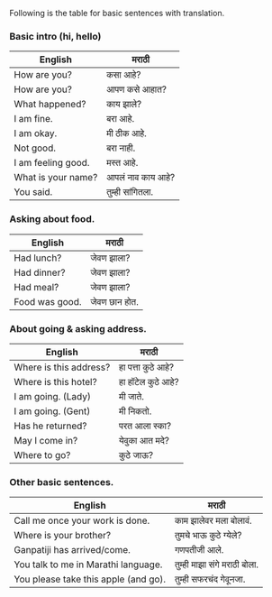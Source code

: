 Following is the table for basic sentences with translation.

### Basic intro (hi, hello)

| English | मराठी |
|-------|--------|
| How are you? | कसा आहे? |
| How are you? | आपण कसे आहात?|
| What happened? | काय झाले? |
| I am fine. | बरा आहे. |
| I am okay. | मी ठीक आहे. |
| Not good. | बरा नाही. |
| I am feeling good. | मस्त आहे. |
| What is your name? | आपलं नाव काय आहे? |
| You said. | तुम्ही सांगितला. |


### Asking about food.

| English | मराठी |
|-------|--------|
| Had lunch? | जेवण झाला? |
| Had dinner? | जेवण झाला? |
| Had meal? | जेवण झाला? |
| Food was good. | जेवण छान होत. |

### About going & asking address.

| English | मराठी |
|-------|--------|
| Where is this address? | हा पत्ता कुठे आहे? |
| Where is this hotel? | हा हॉटेल कुठे आहे? |
| I am going. (Lady) | मी जाते. |
| I am going. (Gent) | मी निकतो. |
| Has he returned? | परत आला स्का? |
| May I come in? | येवुका आत मदे? |
| Where to go? | कुठे जाऊ? |

### Other basic sentences.

| English | मराठी |
|-------|--------|
| Call me once your work is done. | काम झालेवर मला बोलावं. |
| Where is your brother? | तुमचे भाऊ कुठे ग्येले? |
| Ganpatiji has arrived/come. | गणपतीजी आले. |
| You talk to me in Marathi language. | तुम्ही माझा संगे मराठी बोला. |
| You please take this apple (and go). | तुम्ही सफरचंद गेवूनजा. |
